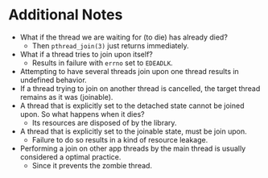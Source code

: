 # Additional Notes

- What if the thread we are waiting for (to die) has already died?
  - Then `pthread_join(3)` just returns immediately.
- What if a thread tries to join upon itself?
  - Results in failure with `errno` set to `EDEADLK`.
- Attempting to have several threads join upon one thread results in undefined behavior.
- If a thread trying to join on another thread is cancelled, the target thread remains as it was (joinable).
- A thread that is explicitly set to the detached state cannot be joined upon. So what happens when it dies?
  - Its resources are disposed of by the library.
- A thread that is explicitly set to the joinable state, must be join upon.
  - Failure to do so results in a kind of resource leakage.
- Performing a join on other app threads by the main thread is usually considered a optimal practice.
  - Since it prevents the zombie thread.